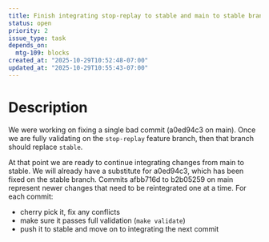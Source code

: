 ```yaml
---
title: Finish integrating stop-replay to stable and main to stable branch
status: open
priority: 2
issue_type: task
depends_on:
  mtg-109: blocks
created_at: "2025-10-29T10:52:48-07:00"
updated_at: "2025-10-29T10:55:43-07:00"
---
```

# Description

We were working on fixing a single bad commit (a0ed94c3 on main). Once we are fully validating on the `stop-replay` feature branch, then that branch should replace `stable`.

At that point we are ready to continue integrating changes from main to stable. We will already have a substitute for a0ed94c3, which has been fixed on the stable branch. Commits afbb716d to b2b05259 on main represent newer changes that need to be reintegrated one at a time. For each commit:
* cherry pick it, fix any conflicts
* make sure it passes full validation (`make validate`)
* push it to stable and move on to integrating the next commit
